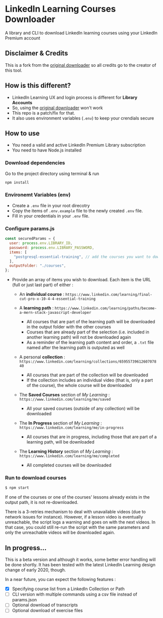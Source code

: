 # LinkedIn Learning Courses Downloader
A library and CLI to download LinkedIn learning courses using your LinkedIn Premium account

## Disclaimer & Credits
This is a fork from the [original downloader](https://github.com/lawrensylvan/linkedin-learning-courses-downloader) so all credits go to the creator of this tool. 

## How is this different?
- LinkedIn Learning UX and login process is different for **Library Accounts**
- So, using the [original downloader](https://github.com/lawrensylvan/linkedin-learning-courses-downloader) won't work
- This repo is a patch/fix for that.
- It also uses environment variables (`.env`) to keep your crendials secure

## How to use
- You need a valid and active LinkedIn Premium Library subscription
- You need to have Node.js installed

### Download dependencies

Go to the project directory using terminal & run

```sh
npm install
```
### Environemt Variables (env)
- Create a `.env` file in your root direcotry
- Copy the items of `.env.example` file to the newly created `.env` file.
- Fill in your credentials in your `.env` file.

### Configure params.js
```js
const securedParams = {
  user: process.env.LIBRARY_ID,
  password: process.env.LIBRARY_PASSWORD,
  items: [
    "postgresql-essential-training", // add the courses you want to download here
  ],
  outputFolder: "./courses",
};
```
- Provide an array of items you wish to download. Each item is the URL (full or just last part) of either :

  - An **individual course** : `https://www.linkedin.com/learning/final-cut-pro-x-10-4-4-essential-training`

  - A **learning path** : `https://www.linkedin.com/learning/paths/become-a-mern-stack-javascript-developer`
    - All courses that are part of the learning path will be downloaded in the output folder with the other courses
    - Courses that are already part of the selection (i.e. included in another learning path) will not be downloaded again
    - As a reminder of the learning path content and order, a `.txt` file named after the learning path is outputed as well

  - A personal **collection** : `https://www.linkedin.com/learning/collections/6595573961260707840`
    - All courses that are part of the collection will be downloaded
    - If the collection includes an individual video (that is, only a part of the course), the whole course will be downloaded

  - The **Saved Courses** section of *My Learning*  : `https://www.linkedin.com/learning/me/saved`
    - All your saved courses (outside of any collection) will be downloaded

  - The **In Progress** section of *My Learning* : `https://www.linkedin.com/learning/me/in-progress`
    - All courses that are in progress, including those that are part of a learning path, will be downloaded

  - The **Learning History** section of *My Learning* : `https://www.linkedin.com/learning/me/completed`
    - All completed courses will be downloaded

### Run to download courses

```sh
$ npm start
```

If one of the courses or one of the courses' lessons already exists in the output path, it is not re-downloaded.

There is a 3-retries mechanism to deal with unavailable videos (due to network issues for instance).
However, if a lesson video is eventually unreachable, the script logs a warning and goes on with the next videos.
In that case, you could still re-run the script with the same parameters and only the unreachable videos will be downloaded again.

## In progress...

This is a beta version and although it works, some better error handling will be done shortly.
It has been tested with the latest LinkedIn Learning design change of early 2020, though.

In a near future, you can expect the following features :
- [x] Specifying course list from a LinkedIn Collection or Path
- [ ] CLI version with multiple commands using a csv file instead of params.json
- [ ] Optional download of transcripts
- [ ] Optional download of exercise files
